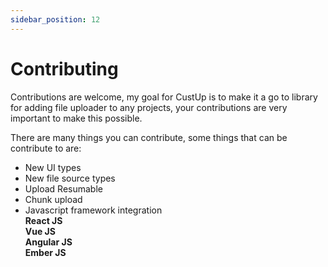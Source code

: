 ```yaml
---
sidebar_position: 12
---
```


# Contributing

Contributions are welcome, my goal for CustUp is to make it a go to library for adding file uploader to any projects, your contributions are very important to make this possible.  
  
There are many things you can contribute, some things that can be contribute to are:
  
- New UI types
- New file source types
- Upload Resumable
- Chunk upload
- Javascript framework integration  
    **React JS**  
    **Vue JS**  
    **Angular JS**  
    **Ember JS**  
